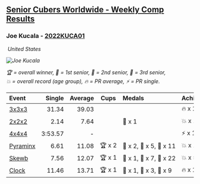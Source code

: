 <style>table {white-space: nowrap;}</style>
<link rel="stylesheet" type="text/css" href="/scw-comp/css/flags.css" />

## [Senior Cubers Worldwide - Weekly Comp Results](/scw-comp/results/)
### Joe Kucala - [2022KUCA01](https://www.worldcubeassociation.org/persons/2022KUCA01)

<i class="flag flag-US" />&nbsp;United States

![Joe Kucala](1682123036.jpg)

<span style="white-space: nowrap;">🏆 = overall winner</span>, <span style="white-space: nowrap;">🥇 = 1st senior</span>, <span style="white-space: nowrap;">🥈 = 2nd senior</span>, <span style="white-space: nowrap;">🥉 = 3rd senior</span>, <span style="white-space: nowrap;">💥 = overall record (age group)</span>, <span style="white-space: nowrap;">🔥 = PR average</span>, <span style="white-space: nowrap;">⚡ = PR single</span>.

| Event | Single | Average | Cups | Medals | Achievements|
| :-- | --: | --: | :--: | :-- | :-- |
| [3x3x3](333.md) | 31.34 | 39.03 |  |  | 🔥 x 15, ⚡ x 10 |
| [2x2x2](222.md) | 2.14 | 7.64 |  | 🥉 x 1 | 💥 x 1, 🔥 x 9, ⚡ x 9 |
| [4x4x4](444.md) | 3:53.57 | - |  |  | ⚡ x 1 |
| [Pyraminx](pyram.md) | 6.61 | 11.08 | 🏆 x 2 | 🥇 x 2, 🥈 x 5, 🥉 x 11 | 💥 x 1, 🔥 x 15, ⚡ x 8 |
| [Skewb](skewb.md) | 7.56 | 12.07 | 🏆 x 1 | 🥇 x 1, 🥈 x 7, 🥉 x 22 | 💥 x 5, 🔥 x 6, ⚡ x 7 |
| [Clock](clock.md) | 11.46 | 13.71 | 🏆 x 1 | 🥇 x 1, 🥈 x 3, 🥉 x 9 | 🔥 x 19, ⚡ x 17 |

<!-- Global site tag (gtag.js) - Google Analytics -->
<script async src="https://www.googletagmanager.com/gtag/js?id=UA-86348435-3"></script>
<script>window.dataLayer = window.dataLayer || []; function gtag() {dataLayer.push(arguments);} gtag('js', new Date()); gtag('config', 'UA-86348435-3');</script>
